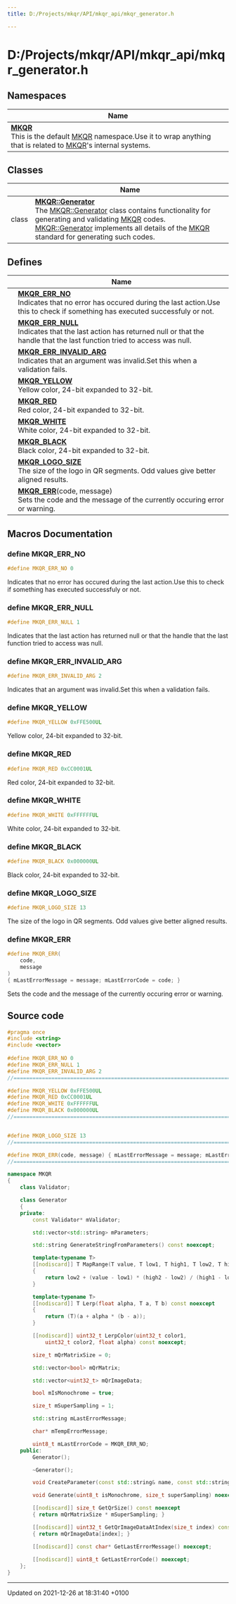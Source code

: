 ```yaml
---
title: D:/Projects/mkqr/API/mkqr_api/mkqr_generator.h

---
```


# D:/Projects/mkqr/API/mkqr_api/mkqr_generator.h



## Namespaces

| Name           |
| -------------- |
| **[MKQR](/Namespaces/namespace_m_k_q_r.md)** <br>This is the default [MKQR]() namespace.Use it to wrap anything that is related to [MKQR]()'s internal systems.  |

## Classes

|                | Name           |
| -------------- | -------------- |
| class | **[MKQR::Generator](/Classes/class_m_k_q_r_1_1_generator.md)** <br>The [MKQR::Generator]() class contains functionality for generating and validating [MKQR](/Namespaces/namespace_m_k_q_r.md) codes. [MKQR::Generator]() implements all details of the [MKQR](/Namespaces/namespace_m_k_q_r.md) standard for generating such codes.  |

## Defines

|                | Name           |
| -------------- | -------------- |
|  | **[MKQR_ERR_NO](/Files/mkqr__generator_8h.md#define-mkqr-err-no)** <br>Indicates that no error has occured during the last action.Use this to check if something has executed successfuly or not.  |
|  | **[MKQR_ERR_NULL](/Files/mkqr__generator_8h.md#define-mkqr-err-null)** <br>Indicates that the last action has returned null or that the handle that the last function tried to access was null.  |
|  | **[MKQR_ERR_INVALID_ARG](/Files/mkqr__generator_8h.md#define-mkqr-err-invalid-arg)** <br>Indicates that an argument was invalid.Set this when a validation fails.  |
|  | **[MKQR_YELLOW](/Files/mkqr__generator_8h.md#define-mkqr-yellow)** <br>Yellow color, 24-bit expanded to 32-bit.  |
|  | **[MKQR_RED](/Files/mkqr__generator_8h.md#define-mkqr-red)** <br>Red color, 24-bit expanded to 32-bit.  |
|  | **[MKQR_WHITE](/Files/mkqr__generator_8h.md#define-mkqr-white)** <br>White color, 24-bit expanded to 32-bit.  |
|  | **[MKQR_BLACK](/Files/mkqr__generator_8h.md#define-mkqr-black)** <br>Black color, 24-bit expanded to 32-bit.  |
|  | **[MKQR_LOGO_SIZE](/Files/mkqr__generator_8h.md#define-mkqr-logo-size)** <br>The size of the logo in QR segments. Odd values give better aligned results.  |
|  | **[MKQR_ERR](/Files/mkqr__generator_8h.md#define-mkqr-err)**(code, message) <br>Sets the code and the message of the currently occuring error or warning.  |




## Macros Documentation

### define MKQR_ERR_NO

```cpp
#define MKQR_ERR_NO 0
```

Indicates that no error has occured during the last action.Use this to check if something has executed successfuly or not. 

### define MKQR_ERR_NULL

```cpp
#define MKQR_ERR_NULL 1
```

Indicates that the last action has returned null or that the handle that the last function tried to access was null. 

### define MKQR_ERR_INVALID_ARG

```cpp
#define MKQR_ERR_INVALID_ARG 2
```

Indicates that an argument was invalid.Set this when a validation fails. 

### define MKQR_YELLOW

```cpp
#define MKQR_YELLOW 0xFFE500UL
```

Yellow color, 24-bit expanded to 32-bit. 

### define MKQR_RED

```cpp
#define MKQR_RED 0xCC0001UL
```

Red color, 24-bit expanded to 32-bit. 

### define MKQR_WHITE

```cpp
#define MKQR_WHITE 0xFFFFFFUL
```

White color, 24-bit expanded to 32-bit. 

### define MKQR_BLACK

```cpp
#define MKQR_BLACK 0x000000UL
```

Black color, 24-bit expanded to 32-bit. 

### define MKQR_LOGO_SIZE

```cpp
#define MKQR_LOGO_SIZE 13
```

The size of the logo in QR segments. Odd values give better aligned results. 

### define MKQR_ERR

```cpp
#define MKQR_ERR(
    code,
    message
)
{ mLastErrorMessage = message; mLastErrorCode = code; }
```

Sets the code and the message of the currently occuring error or warning. 

## Source code

```cpp
#pragma once
#include <string>
#include <vector>
     
#define MKQR_ERR_NO 0 
#define MKQR_ERR_NULL 1
#define MKQR_ERR_INVALID_ARG 2    
//==========================================================================================

#define MKQR_YELLOW 0xFFE500UL
#define MKQR_RED 0xCC0001UL
#define MKQR_WHITE 0xFFFFFFUL
#define MKQR_BLACK 0x000000UL
//==========================================================================================


#define MKQR_LOGO_SIZE 13 
//==========================================================================================

#define MKQR_ERR(code, message) { mLastErrorMessage = message; mLastErrorCode = code; }
//==========================================================================================

namespace MKQR
{
    class Validator;

    class Generator
    {
    private:
        const Validator* mValidator;

        std::vector<std::string> mParameters;

        std::string GenerateStringFromParameters() const noexcept;

        template<typename T>
        [[nodiscard]] T MapRange(T value, T low1, T high1, T low2, T high2) const noexcept
        {
            return low2 + (value - low1) * (high2 - low2) / (high1 - low1);
        }

        template<typename T>
        [[nodiscard]] T Lerp(float alpha, T a, T b) const noexcept
        {
            return (T)(a + alpha * (b - a));
        }

        [[nodiscard]] uint32_t LerpColor(uint32_t color1, 
            uint32_t color2, float alpha) const noexcept;

        size_t mQrMatrixSize = 0;

        std::vector<bool> mQrMatrix;

        std::vector<uint32_t> mQrImageData;

        bool mIsMonochrome = true;

        size_t mSuperSampling = 1;

        std::string mLastErrorMessage;

        char* mTempErrorMessage;

        uint8_t mLastErrorCode = MKQR_ERR_NO;
    public:
        Generator();

        ~Generator();

        void CreateParameter(const std::string& name, const std::string& value) noexcept;

        void Generate(uint8_t isMonochrome, size_t superSampling) noexcept;

        [[nodiscard]] size_t GetQrSize() const noexcept 
        { return mQrMatrixSize * mSuperSampling; }

        [[nodiscard]] uint32_t GetQrImageDataAtIndex(size_t index) const noexcept 
        { return mQrImageData[index]; }

        [[nodiscard]] const char* GetLastErrorMessage() noexcept;
        
        [[nodiscard]] uint8_t GetLastErrorCode() noexcept;
    };
}
```


-------------------------------

Updated on 2021-12-26 at 18:31:40 +0100
